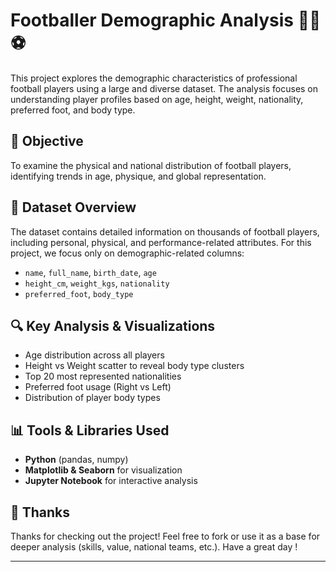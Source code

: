 # Footballer Demographic Analysis 🧍‍♂️⚽

This project explores the demographic characteristics of professional football players using a large and diverse dataset. The analysis focuses on understanding player profiles based on age, height, weight, nationality, preferred foot, and body type.

## 📌 Objective

To examine the physical and national distribution of football players, identifying trends in age, physique, and global representation.

## 📁 Dataset Overview

The dataset contains detailed information on thousands of football players, including personal, physical, and performance-related attributes. For this project, we focus only on demographic-related columns:
- `name`, `full_name`, `birth_date`, `age`
- `height_cm`, `weight_kgs`, `nationality`
- `preferred_foot`, `body_type`

## 🔍 Key Analysis & Visualizations

- Age distribution across all players
- Height vs Weight scatter to reveal body type clusters
- Top 20 most represented nationalities
- Preferred foot usage (Right vs Left)
- Distribution of player body types

## 📊 Tools & Libraries Used

- **Python** (pandas, numpy)
- **Matplotlib & Seaborn** for visualization
- **Jupyter Notebook** for interactive analysis


## 🙏 Thanks

Thanks for checking out the project! Feel free to fork or use it as a base for deeper analysis (skills, value, national teams, etc.). Have a great day !

---
